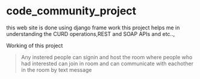 # code_community_project

this web site is done using django frame work this project helps me in understanding the CURD operations,REST and SOAP APIs and etc..,

Working of this project
> Any instered people can signin and host the room
> where people who had interested can join in room and can communicate with eachother in the room by text message
